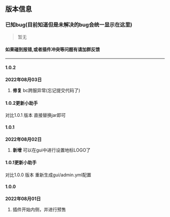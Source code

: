 ## 版本信息

### 已知bug(目前知道但是未解决的bug会统一显示在这里)

> 暂无

#### 如果碰到报错,或者插件冲突等问题有请加群反馈

------------
#### 1.0.2
**2022年08月03日**
1. **修复** bc跨服异常(忘记提交代码了)

#### 1.0.2更新小助手
对比1.0.1 版本 直接替换jar即可

#### 1.0.1
**2022年08月02日**
1. **新增** 可以在gui中进行设置地标LOGO了

#### 1.0.1更新小助手
对比1.0.0 版本 重新生成gui/admin.yml配置

#### 1.0.0
**2022年08月01日**
1. 插件开始内侧，并进行预售